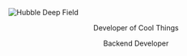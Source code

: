 ![Hubble Deep Field](https://raw.githubusercontent.com/Russell-Gill/Russell-Gill/main/home.png)

<p align="center">Developer of Cool Things</p>
<p align="center">Backend Developer</p>
